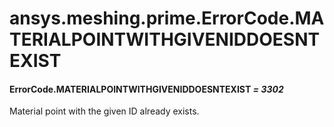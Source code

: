 # ansys.meshing.prime.ErrorCode.MATERIALPOINTWITHGIVENIDDOESNTEXIST

#### ErrorCode.MATERIALPOINTWITHGIVENIDDOESNTEXIST *= 3302*

Material point with the given ID already exists.

<!-- !! processed by numpydoc !! -->
